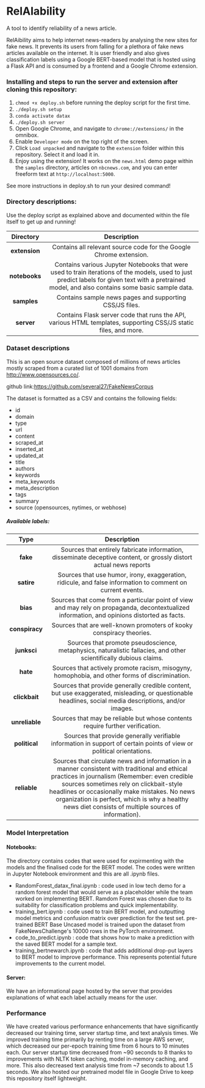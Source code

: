 # RelAIability

A tool to identify reliability of a news article.

RelAibility aims to help internet news-readers by analysing the new sites for fake news. It prevents its users from falling for a plethora of  fake news articles available on the internet. It is user friendly and also gives classification labels using a Google BERT-based model that is hosted using a Flask API and is consumed by a frontend and a Google Chrome extension. 

### Installing and steps to run the server and extension after cloning this repository:

1. `chmod +x deploy.sh` before running the deploy script for the first time.
2. `./deploy.sh setup`
3. `conda activate datax`
4. `./deploy.sh server`
5. Open Google Chrome, and navigate to `chrome://extensions/` in the omnibox.
6. Enable `Developer mode` on the top right of the screen. 
7. Click `Load unpacked` and navigate to the `extension` folder within this repository. Select it and load it in. 
8. Enjoy using the extension! It works on the `news.html` demo page within the `samples` directory, articles on `nbcnews.com`, and you can enter freeform text at `http://localhost:5000`.

See more instructions in deploy.sh to run your desired command!

### Directory descriptions:

Use the deploy script as explained above and documented within the file itself to get up and running!

| Directory | Description|
|:-------------:|:-------------:|
| **extension** | Contains all relevant source code for the Google Chrome extension. |
| **notebooks** | Contains various Jupyter Notebooks that were used to train iterations of the models, used to just predict labels for given text with a pretrained model, and also contains some basic sample data. |
| **samples** | Contains sample news pages and supporting CSS/JS files. |
| **server** | Contains Flask server code that runs the API, various HTML templates, supporting CSS/JS static files, and more. |

### Dataset descriptions

This is an open source dataset composed of millions of news articles mostly scraped from a curated list of 1001 domains from http://www.opensources.co/.

github link:https://github.com/several27/FakeNewsCorpus

The dataset is formatted as a CSV and contains the following fields:

* id
* domain
* type
* url
* content
* scraped_at
* inserted_at
* updated_at
* title
* authors
* keywords
* meta_keywords
* meta_description
* tags
* summary
* source (opensources, nytimes, or webhose)

##### Available labels: 

| Type | Description|
|:-------------:|:-------------:|
| **fake** | Sources that entirely fabricate information, disseminate deceptive content, or grossly distort actual news reports |
| **satire** | Sources that use humor, irony, exaggeration, ridicule, and false information to comment on current events. |
| **bias** | Sources that come from a particular point of view and may rely on propaganda, decontextualized information, and opinions distorted as facts. |
| **conspiracy** | Sources that are well-known promoters of kooky conspiracy theories. |
| **junksci** | Sources that promote pseudoscience, metaphysics, naturalistic fallacies, and other scientifically dubious claims. |
| **hate** | Sources that actively promote racism, misogyny, homophobia, and other forms of discrimination. |
| **clickbait** | Sources that provide generally credible content, but use exaggerated, misleading, or questionable headlines, social media descriptions, and/or images. |
| **unreliable** | Sources that may be reliable but whose contents require further verification. |
| **political** | Sources that provide generally verifiable information in support of certain points of view or political orientations. |
| **reliable** | Sources that circulate news and information in a manner consistent with traditional and ethical practices in journalism (Remember: even credible sources sometimes rely on clickbait-style headlines or occasionally make mistakes. No news organization is perfect, which is why a healthy news diet consists of multiple sources of information). |

### Model Interpretation

#### Notebooks:
The directory contains codes that were used for expirmenting with the models and the finalised code for the BERT model. The codes were written in Jupyter Notebook environment and this are all .ipynb files.
- RandomForest_datax_final.ipynb : code used in low tech demo for a random forest model that would serve as a placeholder while the team worked on implementing BERT. Ramdom Forest was chosen due to its suitability for classification problems and quick implementability. 
- training_bert.ipynb : code used to train BERT model, and outputting model metrics and confusion matrix over prediction for the test set. pre-trained BERT Base Uncased model is trained upon the dataset from FakeNewsChallenge's 10000 rows in the PyTorch environment.
- code_to_predict.ipynb : code that shows how to make a prediction with the saved BERT model for a sample text.
- training_bertnewarch.ipynb : code that adds additional drop-put layers to BERT model to improve performance. This represents potential future improvements to the current model.

#### Server:
We have an informational page hosted by the server that provides explanations of what each label actually means for the user. 

### Performance
We have created various performance enhancements that have significantly decreased our training time, server startup time, and text analysis times. We improved training time primarily by renting time on a large AWS server, which decreased our per-epoch training time from 6 hours to 10 minutes each. Our server startup time decreased from ~90 seconds to 8 thanks to improvements with NLTK token caching, model in-memory caching, and more. This also decreased text analysis time from ~7 seconds to about 1.5 seconds. We also hosted our pretrained model file in Google Drive to keep this repository itself lightweight.

